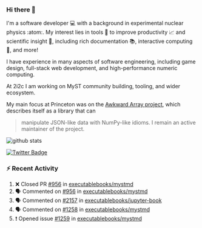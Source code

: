### Hi there 👋 

I'm a software developer 💻 with a background in experimental nuclear physics :atom:. My interest lies in tools :wrench: to improve productivity :chart_with_upwards_trend: and scientific insight :telescope:, including rich documentation 📚, interactive computing 🧮, and more! 

I have experience in many aspects of software engineering, including game design, full-stack web development, and high-performance numeric computing. 

At 2i2c I am working on MyST community building, tooling, and wider ecosystem. 

My main focus at Princeton was on the [Awkward Array project](awkward-array.org/), which describes itself as a library that can 
> manipulate JSON-like data with NumPy-like idioms. I remain an active maintainer of the project. 

![github stats](https://github-readme-stats.vercel.app/api?username=agoose77&show_icons=true&hide_rank=true&hide_title=true&bg_color=30,e76445,904e95&text_color=efe3ec&icon_color=efe3ec)
<!--
**agoose77/agoose77** is a ✨ _special_ ✨ repository because its `README.md` (this file) appears on your GitHub profile.

Here are some ideas to get you started:

- 🔭 I’m currently working on ...
- 🌱 I’m currently learning ...
- 👯 I’m looking to collaborate on ...
- 🤔 I’m looking for help with ...
- 💬 Ask me about ...
- 📫 How to reach me: ...
- 😄 Pronouns: ...
- ⚡ Fun fact: ...
-->

[![Twitter Badge](https://img.shields.io/twitter/follow/agoose77?style=flat-square&logo=Twitter&logoColor=white&color=cornflowerblue)](https://twitter.com/agoose77)

### :zap: Recent Activity

<!--START_SECTION:activity-->
1. ❌ Closed PR [#956](https://github.com/executablebooks/mystmd/pull/956) in [executablebooks/mystmd](https://github.com/executablebooks/mystmd)
2. 🗣 Commented on [#956](https://github.com/executablebooks/mystmd/pull/956#issuecomment-2137666643) in [executablebooks/mystmd](https://github.com/executablebooks/mystmd)
3. 🗣 Commented on [#2157](https://github.com/executablebooks/jupyter-book/issues/2157#issuecomment-2137629466) in [executablebooks/jupyter-book](https://github.com/executablebooks/jupyter-book)
4. 🗣 Commented on [#1258](https://github.com/executablebooks/mystmd/pull/1258#issuecomment-2137295376) in [executablebooks/mystmd](https://github.com/executablebooks/mystmd)
5. ❗ Opened issue [#1259](https://github.com/executablebooks/mystmd/issues/1259) in [executablebooks/mystmd](https://github.com/executablebooks/mystmd)
<!--END_SECTION:activity-->
